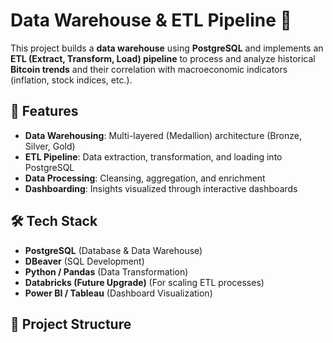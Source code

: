 # Data Warehouse & ETL Pipeline 🚀

This project builds a **data warehouse** using **PostgreSQL** and implements an **ETL (Extract, Transform, Load) pipeline** to process and analyze historical **Bitcoin trends** and their correlation with macroeconomic indicators (inflation, stock indices, etc.).

## 📌 Features
- **Data Warehousing**: Multi-layered (Medallion) architecture (Bronze, Silver, Gold)
- **ETL Pipeline**: Data extraction, transformation, and loading into PostgreSQL
- **Data Processing**: Cleansing, aggregation, and enrichment
- **Dashboarding**: Insights visualized through interactive dashboards

## 🛠️ Tech Stack
- **PostgreSQL** (Database & Data Warehouse)
- **DBeaver** (SQL Development)
- **Python / Pandas** (Data Transformation)
- **Databricks (Future Upgrade)** (For scaling ETL processes)
- **Power BI / Tableau** (Dashboard Visualization)


## 📂 Project Structure
